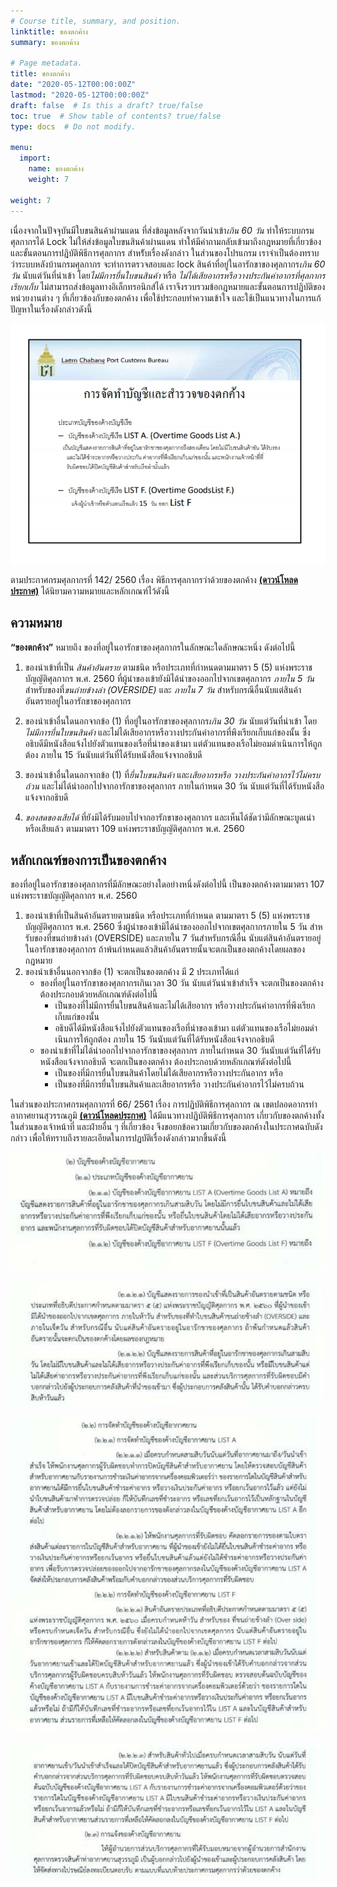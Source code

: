 ```yaml
---
# Course title, summary, and position.
linktitle: ของตกค้าง
summary: ของตกค้าง

# Page metadata.
title: ของตกค้าง
date: "2020-05-12T00:00:00Z"
lastmod: "2020-05-12T00:00:00Z"
draft: false  # Is this a draft? true/false
toc: true  # Show table of contents? true/false
type: docs  # Do not modify.

menu:
  import:
    name: ของตกค้าง
    weight: 7

weight: 7
---
```


เนื่องจากในปัจจุบันมีใบขนสินค้าผ่านแดน ที่ส่งข้อมูลหลังจากวันนำเข้า*เกิน 60 วัน* ทำให้ระบบกรมศุลกากรได้ Lock ไม่ให้ส่งข้อมูลใบขนสินค้าผ่านแดน ทำให้มีคำถามกลับเข้ามาถึงกฎหมายที่เกี่ยวข้อง และขั้นตอนการปฏิบัติพิธีการศุลกากร สำหร้ับเรื่องดังกล่าว ในส่วนของโปรแกรม เราจำเป็นต้องทราบว่าระบบหลังบ้านกรมศุลกากร จะทำการตรวจสอบและ lock สินค้าที่อยู่ในอารักขาของศุลกากร*เกิน 60 วัน* นับแต่วันที่นําเข้า โดย*ไม่มีการยื่นใบขนสินค้า* หรือ *ไม่ได้เสียอากรหรือวางประกันค่าอากรที่ศุลกากรเรียกเก็บ* ไม่สามารถส่งข้อมูลทางอิเล็กทรอนิกส์ได้ เราจึงรวบรวมข้อกฎหมายและขั้นตอนการปฏิบัติของหน่วยงานต่าง ๆ ที่เกี่ยวข้องกับของตกค้าง เพื่อใช้ประกอบทำความเข้าใจ และใช้เป็นแนวทางในการแก้ปัญหาในเรื่องดังกล่าวดังนี้

![](https://github.com/ecs-support/knowledge-center/raw/master/img/remainder-01.jpg)

ตามประกาศกรมศุลกากรที่ 142/ 2560 เรื่อง พิธีการศุลกากรว่าด้วยของตกค้าง [**(ดาวน์โหลดประกาศ)**](http://www.ratchakitcha.soc.go.th/DATA/PDF/2560/E/276/56.PDF) ได้นิยามความหมายและหลักเกณฑ์ไว้ดังนี้

## ความหมาย

**“ของตกค้าง”** หมายถึง ของที่อยู่ในอารักขาของศุลกากรในลักษณะใดลักษณะหนึ่ง ดังต่อไปนี้

1. ของนําเข้าที่เป็น *สินค้าอันตราย* ตามชนิด หรือประเภทที่กําหนดตามมาตรา 5 (5) แห่งพระราชบัญญัติศุลกากร พ.ศ. 2560 ที่ผู้นําของเข้ายังมิได้นําของออกไปจากเขตศุลกากร *ภายใน 5 วัน* สําหรับของที่*ขนถ่ายข้างลํา (OVERSIDE)* และ *ภายใน 7 วัน* สําหรับกรณีอื่นนับแต่สินค้าอันตรายอยู่ในอารักขาของศุลกากร

2. ของนําเข้าอื่นใดนอกจากข้อ (1) ที่อยู่ในอารักขาของศุลกากร*เกิน 30 วัน* นับแต่วันที่นําเข้า โดย*ไม่มีการยื่นใบขนสินค้า* และไม่ได้เสียอากรหรือวางประกันค่าอากรที่พึงเรียกเก็บแก่ของนั้น ซึ่งอธิบดีมีหนังสือแจ้งไปยังตัวแทนของเรือที่นําของเข้ามา แต่ตัวแทนของเรือไม่ยอมดําเนินการให้ถูกต้อง ภายใน 15 วันนับแต่วันที่ได้รับหนังสือแจ้งจากอธิบดี
3. ของนําเข้าอื่นใดนอกจากข้อ (1) ที่*ยื่นใบขนสินค้า* และ*เสียอากรหรือ วางประกันค่าอากรไว้ไม่ครบถ้วน* และไม่ได้นําออกไปจากอารักขาของศุลกากร ภายในกําหนด 30 วัน นับแต่วันที่ได้รับหนังสือแจ้งจากอธิบดี
4. *ของสดของเสียได้* ที่ยังมิได้รับมอบไปจากอารักขาของศุลกากร และเห็นได้ชัดว่ามีลักษณะบูดเน่า หรือเสียแล้ว ตามมาตรา 109 แห่งพระราชบัญญัติศุลกากร พ.ศ. 2560

## หลักเกณฑ์ของการเป็นของตกค้าง  

ของที่อยู่ในอารักขาของศุลกากรที่มีลักษณะอย่างใดอย่างหนึ่งดังต่อไปนี้ เป็นของตกค้างตามมาตรา 107 แห่งพระราชบัญญัติศุลกากร พ.ศ. 2560

1. ของนําเข้าที่เป็นสินค้าอันตรายตามชนิด หรือประเภทที่กําหนด ตามมาตรา 5 (5) แห่งพระราชบัญญัติศุลกากร พ.ศ. 2560 ซึ่งผู้นําของเข้ามิได้นําของออกไปจากเขตศุลกากรภายใน 5 วัน สําหรับของที่ขนถ่ายข้างลํา (OVERSIDE) และภายใน 7 วันสําหรับกรณีอื่น นับแต่สินค้าอันตรายอยู่ในอารักขาของศุลกากร ถ้าพ้นกําหนดแล้วสินค้าอันตรายนั้นจะตกเป็นของตกค้างโดยผลของกฎหมาย
2. ของนําเข้าอื่นนอกจากข้อ (1) จะตกเป็นของตกค้าง มี 2 ประเภทได้แก่
	-	ของที่อยู่ในอารักขาของศุลกากรเกินเวลา 30 วัน นับแต่วันนําเข้าสําเร็จ จะตกเป็นของตกค้าง ต้องประกอบด้วยหลักเกณฑ์ดังต่อไปนี้
		 - เป็นของที่ไม่มีการยื่นใบขนสินค้าและไม่ได้เสียอากร หรือวางประกันค่าอากรที่พึงเรียกเก็บแก่ของนั้น
		 - อธิบดีได้มีหนังสือแจ้งไปยังตัวแทนของเรือที่นําของเข้ามา แต่ตัวแทนของเรือไม่ยอมดําเนินการให้ถูกต้อง ภายใน 15 วันนับแต่วันที่ได้รับหนังสือแจ้งจากอธิบดี
	-	ของนําเข้าที่ไม่ได้นําออกไปจากอารักขาของศุลกากร ภายในกําหนด 30 วันนับแต่วันที่ได้รับหนังสือแจ้งจากอธิบดี จะตกเป็นของตกค้าง ต้องประกอบด้วยหลักเกณฑ์ดังต่อไปนี้
		- เป็นของที่มีการยื่นใบขนสินค้าโดยไม่ได้เสียอากรหรือวางประกันอากร หรือ
		- เป็นของที่มีการยื่นใบขนสินค้าและเสียอากรหรือ วางประกันค่าอากรไว้ไม่ครบถ้วน

ในส่วนของประกาศกรมศุลกากรที่ 66/ 2561 เรื่อง การปฏิบัติพิธีการศุลกากร ณ เขตปลอดอากรท่าอากาศยานสุวรรณภูมิ [**(ดาวน์โหลดประกาศ)**](http://www.e-customs.co.th/ECS/wp-content/uploads/2018/03/21032018-02.pdf) ได้มีแนวทางปฏิบัติพิธีการศุลกากร เกี่ยวกับของตกค้างทั้งในส่วนของเจ้าหน้าที่ และฝ่ายอื่น ๆ ที่เกี่ยวข้อง จึงขอยกข้อความเกี่ยวกับของตกค้างในประกาศฉบับดังกล่าว เพื่อให้ทราบถึงรายละเอียดในการปฏบัติเรื่องดังกล่าวมากขึ้นดังนี้

![](https://github.com/ecs-support/knowledge-center/raw/master/img/remainder-02.jpg)

![](https://github.com/ecs-support/knowledge-center/raw/master/img/remainder-03.jpg)

![](https://github.com/ecs-support/knowledge-center/raw/master/img/remainder-04.jpg)

![](https://github.com/ecs-support/knowledge-center/raw/master/img/remainder-05.jpg)
